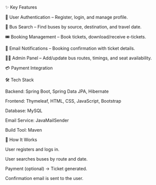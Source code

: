 ✨ Key Features

  🔐 User Authentication – Register, login, and manage profile.

  🚌 Bus Search – Find buses by source, destination, and travel date.

  🎟️ Booking Management – Book tickets, download/receive e-tickets.

  📧 Email Notifications – Booking confirmation with ticket details.

  👨‍💼 Admin Panel – Add/update bus routes, timings, and seat availability.

  💳 Payment Integration 

🛠️ Tech Stack

  Backend: Spring Boot, Spring Data JPA, Hibernate

  Frontend: Thymeleaf, HTML, CSS, JavaScript, Bootstrap

  Database: MySQL

  Email Service: JavaMailSender

  Build Tool: Maven

🚀 How It Works

  User registers and logs in.

  User searches buses by route and date.

  Payment (optional) → Ticket generated.

  Confirmation email is sent to the user.
